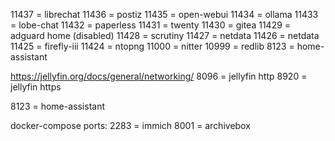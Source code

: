 11437 = librechat
11436 = postiz
11435 = open-webui
11434 = ollama
11433 = lobe-chat
11432 = paperless
11431 = twenty
11430 = gitea
11429 = adguard home (disabled)
11428 = scrutiny
11427 = netdata
11426 = netdata
11425 = firefly-iii
11424 = ntopng
11000 = nitter
10999 = redlib
8123 = home-assistant

https://jellyfin.org/docs/general/networking/
8096 = jellyfin http
8920 = jellyfin https

8123 = home-assistant

docker-compose ports:
2283 = immich
8001 = archivebox
